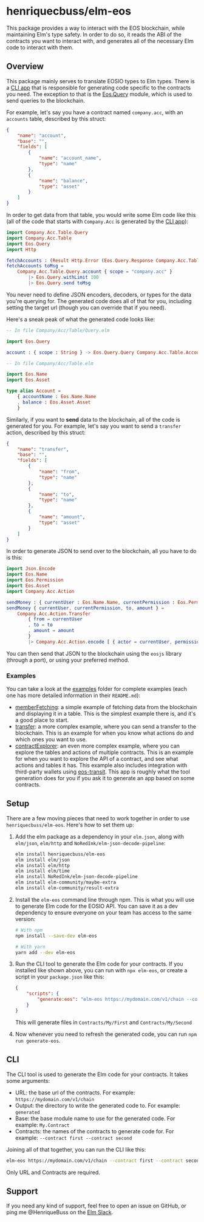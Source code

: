 # henriquecbuss/elm-eos

This package provides a way to interact with the EOS blockchain, while maintaining
Elm's type safety. In order to do so, it reads the ABI of the contracts you want
to interact with, and generates all of the necessary Elm code to interact with
them.


## Overview

This package mainly serves to translate EOSIO types to Elm types. There is a
[CLI app](#cli) that is responsible for generating code specific to the contracts
you need. The exception to that is the [Eos.Query](https://package.elm-lang.org/packages/henriquecbuss/elm-eos/1.0.1/Eos-Query/) module, which is
used to send queries to the blockchain.

For example, let's say you have a contract named `company.acc`, with an `accounts`
table, described by this struct:

```json
{
    "name": "account",
    "base": "",
    "fields": [
        {
            "name": "account_name",
            "type": "name"
        },
        {
            "name": "balance",
            "type": "asset"
        }
    ]
}
```

In order to get data from that table, you would write some Elm code like this
(all of the code that starts with `Company.Acc` is generated by the [CLI app](#cli)):

```elm
import Company.Acc.Table.Query
import Company.Acc.Table
import Eos.Query
import Http

fetchAccounts : (Result Http.Error (Eos.Query.Response Company.Acc.Table.Account) -> msg) -> Cmd msg
fetchAccounts toMsg =
    Company.Acc.Table.Query.account { scope = "company.acc" }
        |> Eos.Query.withLimit 100
        |> Eos.Query.send toMsg
```

You never need to define JSON encoders, decoders, or types for the data you're
querying for. The generated code does all of that for you, including setting the
target url (though you can override that if you need).

Here's a sneak peak of what the generated code looks like:

```elm
-- In file Company/Acc/Table/Query.elm

import Eos.Query

account : { scope : String } -> Eos.Query.Query Company.Acc.Table.Account

-- In file Company/Acc/Table.elm

import Eos.Name
import Eos.Asset

type alias Account =
    { accountName : Eos.Name.Name
    , balance : Eos.Asset.Asset
    }
```

Similarly, if you want to **send** data to the blockchain, all of the code is
generated for you. For example, let's say you want to send a `transfer` action,
described by this struct:

```json
{
    "name": "transfer",
    "base": "",
    "fields": [
        {
            "name": "from",
            "type": "name"
        },
        {
            "name": "to",
            "type": "name"
        },
        {
            "name": "amount",
            "type": "asset"
        }
    ]
}
```

In order to generate JSON to send over to the blockchain, all you have to do is
this:

```elm
import Json.Encode
import Eos.Name
import Eos.Permission
import Eos.Asset
import Company.Acc.Action

sendMoney : { currentUser : Eos.Name.Name, currentPermission : Eos.Permission.Permission to : Eos.Name.Name, amount : Eos.Asset.Asset } -> Json.Encode.Value
sendMoney { currentUser, currentPermission, to, amount } =
    Company.Acc.Action.Transfer
        { from = currentUser
        , to = to
        , amount = amount
        }
        |> Company.Acc.Action.encode [ { actor = currentUser, permission = currentPermission } ]
```

You can then send that JSON to the blockchain using the `eosjs` library (through
a port), or using your preferred method.

### Examples

You can take a look at the [examples](https://github.com/henriquecbuss/elm-eos/examples) folder
for complete examples (each one has more detailed information in their `README.md`):

- [memberFetching](https://github.com/henriquecbuss/elm-eos/examples/memberFetching): a simple example of fetching data from the blockchain and displaying it in a table. This is the simplest example there is, and it's a good place to start.
- [transfer](https://github.com/henriquecbuss/elm-eos/examples/transfer): a more complex example, where you can send a transfer to the blockchain. This is an example for when you know what actions do and which ones you want to use.
- [contractExplorer](https://github.com/henriquecbuss/elm-eos/examples/contractExplorer): an even more complex example, where you can explore the tables and actions of multiple contracts. This is an example for when you want to explore the API of a contract, and see what actions and tables it has. This example also includes integration with third-party wallets using [eos-transit](https://github.com/eosnewyork/eos-transit). This app is roughly what the tool generation does for you if you ask it to generate an app based on some contracts.

## Setup

There are a few moving pieces that need to work together in order to use
`henriquecbuss/elm-eos`. Here's how to set them up:

1. Add the elm package as a dependency in your `elm.json`, along with `elm/json`, `elm/http` and `NoRedInk/elm-json-decode-pipeline`:
   ```bash
   elm install henriquecbuss/elm-eos
   elm install elm/json
   elm install elm/http
   elm install elm/time
   elm install NoRedInk/elm-json-decode-pipeline
   elm install elm-community/maybe-extra
   elm install elm-community/result-extra
   ```

2. Install the `elm-eos` command line through npm. This is what you will
   use to generate Elm code for the EOSIO API. You can save it as a dev dependency
   to ensure everyone on your team has access to the same version:
   ```bash
   # With npm
   npm install --save-dev elm-eos

   # With yarn
   yarn add --dev elm-eos
   ```

3. Run the CLI tool to generate the Elm code for your contracts. If you installed
   like shown above, you can run with `npx elm-eos`, or create a script in your `package.json` like this:
   ```json
   {
       "scripts": {
           "generate:eos": "elm-eos https://mydomain.com/v1/chain --contract my.first --contract my.second --output generated --base Contracts"
       }
   }
   ```

   This will generate files in `Contracts/My/First` and `Contracts/My/Second`

4. Now whenever you need to refresh the generated code, you can run `npm run generate-eos`.

## CLI

The CLI tool is used to generate the Elm code for your contracts. It takes some
arguments:

- URL: the base url of the contracts. For example: `https://mydomain.com/v1/chain`
- Output: the directory to write the generated code to. For example: `generated`
- Base: the base module name to use for the generated code. For example: `My.Contract`
- Contracts: the names of the contracts to generate code for. For example: `--contract first --contract second`

Joining all of that together, you can run the CLI like this:

```bash
elm-eos https://mydomain.com/v1/chain --contract first --contract second --output generated --base My.Contract
```

Only URL and Contracts are required.

## Support

If you need any kind of support, feel free to open an issue on GitHub, or ping me @HenriqueBuss on the [Elm Slack](https://elm-lang.org/community/slack).
